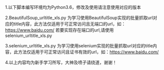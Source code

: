 1.以下脚本编写环境均为Python3.6，修改及使用请注意使用对应的版本

2.BeautifulSoup_urltitle_xls.py
为学习使用BeautifulSoup实现的批量抓取url对应的title内容，此方法仅适用于可正常访问且无端口的url，如：https://www.baidu.com/
若要实现存在端口的url,请使用selenium_urltitle_xls.py

3.selenium_urltitle_xls.py
为学习使用selenium实现的批量抓取url对应的title内容，此方法仅适用于可正常访问且证书有效的url，如：https://www.baidu.com/

4.以上内容均为新手学习所写，大神及喷子请绕道，谢谢！
